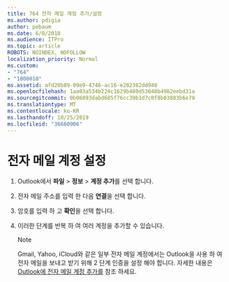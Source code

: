 ```yaml
---
title: 764 전자 메일 계정 추가/설정
ms.author: pdigia
author: pebaum
ms.date: 6/8/2018
ms.audience: ITPro
ms.topic: article
ROBOTS: NOINDEX, NOFOLLOW
localization_priority: Normal
ms.custom:
- "764"
- "1800018"
ms.assetid: afd20b89-09e9-4746-ac16-e282382dd948
ms.openlocfilehash: 1aa03a534b224c1629b480d53648b4982eebd31a
ms.sourcegitcommit: 0b06093dabd685f76cc39b1d7c0f8b03883b6e79
ms.translationtype: MT
ms.contentlocale: ko-KR
ms.lasthandoff: 10/25/2019
ms.locfileid: "36660906"
---
```

# <a name="setup-email-accounts"></a>전자 메일 계정 설정

1. Outlook에서 **파일** > **정보** > **계정 추가**를 선택 합니다.

2. 전자 메일 주소를 입력 한 다음 **연결**을 선택 합니다.

3. 암호를 입력 하 고 **확인**을 선택 합니다.

4. 이러한 단계를 반복 하 여 여러 계정을 추가할 수 있습니다.

    > [!NOTE]
    > Gmail, Yahoo, iCloud와 같은 일부 전자 메일 계정에서는 Outlook을 사용 하 여 전자 메일을 보내고 받기 위해 2 단계 인증을 설정 해야 합니다. 자세한 내용은 [Outlook에 전자 메일 계정 추가를](https://support.office.com/article/6e27792a-9267-4aa4-8bb6-c84ef146101b.aspx) 참조 하세요.
  